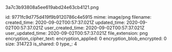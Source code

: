 3a7c3b93808a5ee619abd24e63cb4121.png

id: 9771fc9d775d419f9b9120786c4e5915
mime: image/png
filename: 
created_time: 2020-09-02T00:57:37.021Z
updated_time: 2020-09-02T00:57:37.021Z
user_created_time: 2020-09-02T00:57:37.021Z
user_updated_time: 2020-09-02T00:57:37.021Z
file_extension: png
encryption_cipher_text: 
encryption_applied: 0
encryption_blob_encrypted: 0
size: 314723
is_shared: 0
type_: 4